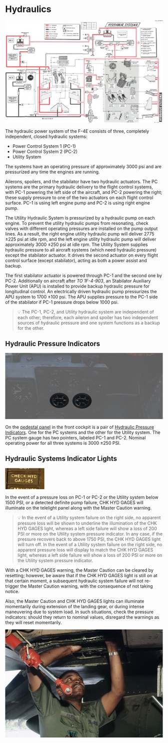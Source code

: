 # Hydraulics

![manual_hydraulics_diagram](../img/manual_hydraulics_diagram.jpg)

The hydraulic power system of the F-4E consists of three, completely
independent, closed hydraulic systems:

* Power Control System 1 (PC-1)
* Power Control System 2 (PC-2)
* Utility System

The systems have an operating pressure of approximately 3000 psi
and are pressurized any time the engines are running.

Ailerons, spoilers, and the stabilator have two hydraulic actuators.
The PC systems are the primary hydraulic delivery to the flight control systems,
with PC-1 powering the left side of the aircraft, and PC-2
powering the right; these supply pressure to one of the two actuators on each flight control surface.
PC-1 is using left engine pump and PC-2 is using right engine pump.

The Utility Hydraulic System is pressurized by a hydraulic pump on each engine. To prevent the
utility hydraulic pumps from resonating, check valves
with different operating pressures are installed on the
pump output lines. As a result, the right engine utility
hydraulic pump will deliver 2775 ±225 psi at idle rpm,
and the left engine utility hydraulic pump will deliver
approximately 3000 ±250 psi at idle rpm.
The Utility System supplies hydraulic
pressure to all aircraft systems (which need hydraulic pressure) except the stabilator actuator.
It drives the second actuator on every flight
control surface (except stabilator), acting as both a power assist and backup.

The first stabilator actuator is powered through PC-1 and the second one by PC-2.
Additionally on aircraft after *TO 1F-4-903*,
an Stabilator Auxiliary Power Unit (APU)
is installed to provide backup hydraulic pressure for
longitudinal control. An electrically driven hydraulic
pump pressurizes the APU system to 1700 ±100 psi. The
APU supplies pressure to the PC-1 side of the stabilator
if PC-1 pressure drops below 1000 psi.

> 💡 The PC-1, PC-2, and Utility hydraulic system
> are independent of each other; therefore, each
> aileron and spoiler has two independent sources
> of hydraulic pressure and one system functions as
> a backup for the other.

## Hydraulic Pressure Indicators

![HydPress](../img/pilot_hydraulic_pressure.jpg)

On the [pedestal panel](../cockpit/pilot/pedestal_group.md) in the front cockpit is a pair of
[Hydraulic Pressure Indicators](../cockpit/pilot/pedestal_group.md#hydraulic-pressure-indicators).
One for the PC systems and the other for the Utility system. The PC system gauge has two
pointers, labeled PC-1 and PC-2. Nominal operating power for all three systems
is 3000 ±250 PSI.

## Hydraulic Systems Indicator Lights

![pilot_hydraulic_system_lights](../img/pilot_hydraulic_systems_indicator_lights.jpg)

In the event of a pressure loss on PC-1 or PC-2 or the Utility system below 1500 PSI, or a detected
definite pump failure, CHK HYD GAGES will illuminate on
the telelight panel along with
the Master Caution warning.

> 💡 In the event of a Utility system failure on the right side, no apparent pressure loss will be
> shown to underline the illumination of the CHK HYD GAGES light, whereas a left side failure will
> show a loss of 200 PSI or more on the Utility system pressure indicator. In any case, if the
> pressure recovers back to above 1750 PSI, the CHK HYD GAGES light will turn off. In the event of a
> Utility system failure on the right side, no apparent pressure loss will display to
> match the CHK HYD GAGES light, whereas a left side failure will show a loss of
> 200 PSI or more on the Utility system pressure indicator.

With a CHK HYD GAGES warning, the Master Caution can be cleared by resetting; however, be aware that
if the CHK HYD GAGES light is still on at that certain moment, a subsequent hydraulic system failure
will not re-trigger the Master Caution warning, with the consequence of not taking notice.

Also, the Master Caution and CHK HYD
GAGES lights can illuminate momentarily during extension of the
landing gear, or during intense maneuvering due to system load. In such situations, check the
pressure indicators: should they return to nominal values, disregard the warnings as they will reset
momentarily.

![Hydraulics repair](../img/hydraulics.jpg)
<!-- https://nara.getarchive.net/media/
technical-sergeant-tsgt-rossell-powell-of-the-347th-electronic-maintenance-ebeeb6 -->
